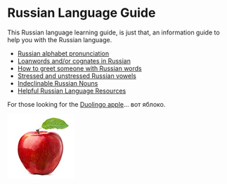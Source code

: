 # Russian Language Guide

This Russian language learning guide, is just that, an information guide to help you with the Russian language.

* [Russian alphabet pronunciation](https://github.com/robertjliguori/Russian_Language_Guide/blob/master/sections/pronunciation.md)
* [Loanwords and/or cognates in Russian](https://github.com/robertjliguori/Russian_Language_Guide/blob/master/sections/cognates.md)
* [How to greet someone with Russian words](https://github.com/robertjliguori/Russian_Language_Guide/blob/master/sections/greetings.md)
* [Stressed and unstressed Russian vowels](https://github.com/robertjliguori/Russian_Language_Guide/blob/master/sections/stress.md)
* [Indeclinable Russian Nouns](https://github.com/robertjliguori/Russian_Language_Guide/blob/master/sections/indeclinable.md)
* [Helpful Russian Language Resources](https://github.com/robertjliguori/Russian_Language_Guide/blob/master/sections/resources.md)

For those looking for the [Duolingo apple](https://www.duolingo.com/comment/11530319)... вот яблоко.

![Apple](/images/apple.jpg)
